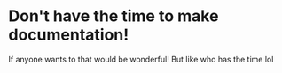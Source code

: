 # Don't have the time to make documentation!
If anyone wants to that would be wonderful!
But like who has the time lol
